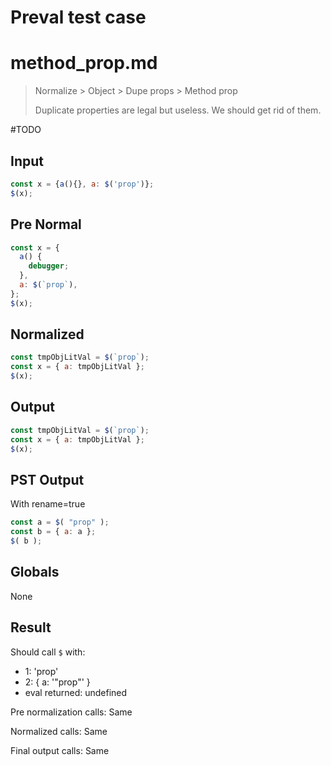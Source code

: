 # Preval test case

# method_prop.md

> Normalize > Object > Dupe props > Method prop
>
> Duplicate properties are legal but useless. We should get rid of them.

#TODO

## Input

`````js filename=intro
const x = {a(){}, a: $('prop')};
$(x);
`````

## Pre Normal

`````js filename=intro
const x = {
  a() {
    debugger;
  },
  a: $(`prop`),
};
$(x);
`````

## Normalized

`````js filename=intro
const tmpObjLitVal = $(`prop`);
const x = { a: tmpObjLitVal };
$(x);
`````

## Output

`````js filename=intro
const tmpObjLitVal = $(`prop`);
const x = { a: tmpObjLitVal };
$(x);
`````

## PST Output

With rename=true

`````js filename=intro
const a = $( "prop" );
const b = { a: a };
$( b );
`````

## Globals

None

## Result

Should call `$` with:
 - 1: 'prop'
 - 2: { a: '"prop"' }
 - eval returned: undefined

Pre normalization calls: Same

Normalized calls: Same

Final output calls: Same
